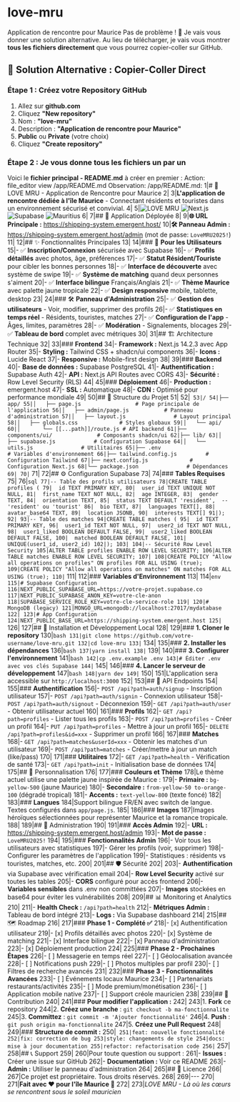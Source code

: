 # love-mru
Application de rencontre pour Maurice
Pas de problème ! 🚀 Je vais vous donner une solution alternative. Au lieu de télécharger, je vais vous montrer **tous les fichiers directement** que vous pourrez copier-coller sur GitHub.

## 🎯 **Solution Alternative : Copier-Coller Direct**

### **Étape 1 : Créez votre Repository GitHub**
1. Allez sur **github.com**
2. Cliquez **"New repository"**
3. Nom : **"love-mru"**
4. Description : **"Application de rencontre pour Maurice"**
5. **Public** ou **Private** (votre choix)
6. Cliquez **"Create repository"**

### **Étape 2 : Je vous donne tous les fichiers un par un**

Voici le **fichier principal - README.md** à créer en premier :
Action: file_editor view /app/README.md
Observation: /app/README.md:
1|# 🌴 LOVE MRU - Application de Rencontre pour Maurice
2|
3|**L'application de rencontre dédiée à l'île Maurice** - Connectant résidents et touristes dans un environnement sécurisé et convivial.
4|
5|![LOVE MRU](https://img.shields.io/badge/LOVE%20MRU-Dating%20App-yellow) ![Next.js](https://img.shields.io/badge/Next.js-14.2.3-black) ![Supabase](https://img.shields.io/badge/Supabase-Backend-green) ![Mauritius](https://img.shields.io/badge/Made%20for-Mauritius-red)
6|
7|## 🚀 Application Déployée
8|
9|**🌐 URL Principale :** https://shipping-system.emergent.host/
10|**🛠️ Panneau Admin :** https://shipping-system.emergent.host/admin (mot de passe: `LoveMRU2025!`)
11|
12|## ✨ Fonctionnalités Principales
13|
14|### 🎯 **Pour les Utilisateurs**
15|- ✅ **Inscription/Connexion** sécurisée avec Supabase
16|- ✅ **Profils détaillés** avec photos, âge, préférences
17|- ✅ **Statut Résident/Touriste** pour cibler les bonnes personnes
18|- ✅ **Interface de découverte** avec système de swipe
19|- ✅ **Système de matching** quand deux personnes s'aiment
20|- ✅ **Interface bilingue** Français/Anglais
21|- ✅ **Thème Maurice** avec palette jaune tropicale
22|- ✅ **Design responsive** mobile, tablette, desktop
23|
24|### 🛠️ **Panneau d'Administration**
25|- ✅ **Gestion des utilisateurs** - Voir, modifier, supprimer des profils
26|- ✅ **Statistiques en temps réel** - Résidents, touristes, matches
27|- ✅ **Configuration de l'app** - Âges, limites, paramètres
28|- ✅ **Modération** - Signalements, blocages
29|- ✅ **Tableau de bord** complet avec métriques
30|
31|## 🏗️ Architecture Technique
32|
33|### **Frontend**
34|- **Framework :** Next.js 14.2.3 avec App Router
35|- **Styling :** Tailwind CSS + shadcn/ui components
36|- **Icons :** Lucide React
37|- **Responsive :** Mobile-first design
38|
39|### **Backend**
40|- **Base de données :** Supabase PostgreSQL
41|- **Authentification :** Supabase Auth
42|- **API :** Next.js API Routes avec CORS
43|- **Sécurité :** Row Level Security (RLS)
44|
45|### **Déploiement**
46|- **Production :** emergent.host
47|- **SSL :** Automatique
48|- **CDN :** Optimisé pour performance mondiale
49|
50|## 📁 Structure du Projet
51|
52|```
53|/
54|├── app/
55|│   ├── page.js                 # Page principale de l'application
56|│   ├── admin/page.js           # Panneau d'administration
57|│   ├── layout.js               # Layout principal
58|│   ├── globals.css             # Styles globaux
59|│   └── api/
60|│       └── [[...path]]/route.js # API backend
61|├── components/ui/              # Composants shadcn/ui
62|├── lib/
63|│   ├── supabase.js            # Configuration Supabase
64|│   └── utils.js               # Utilitaires
65|├── .env                       # Variables d'environnement
66|├── tailwind.config.js         # Configuration Tailwind
67|├── next.config.js             # Configuration Next.js
68|└── package.json               # Dépendances
69|
70|```
71|
72|## ⚙️ Configuration Supabase
73|
74|### **Tables Requises**
75|
76|```sql
77|-- Table des profils utilisateurs
78|CREATE TABLE profiles (
79|  id TEXT PRIMARY KEY,
80|  user_id TEXT UNIQUE NOT NULL,
81|  first_name TEXT NOT NULL,
82|  age INTEGER,
83|  gender TEXT,
84|  orientation TEXT,
85|  status TEXT DEFAULT 'resident',  -- 'resident' ou 'tourist'
86|  bio TEXT,
87|  languages TEXT[],
88|  avatar_base64 TEXT,
89|  location JSONB,
90|  interests TEXT[]
91|);
92|
93|-- Table des matches
94|CREATE TABLE matches (
95|  id TEXT PRIMARY KEY,
96|  user1_id TEXT NOT NULL,
97|  user2_id TEXT NOT NULL,
98|  user1_liked BOOLEAN DEFAULT FALSE,
99|  user2_liked BOOLEAN DEFAULT FALSE,
100|  matched BOOLEAN DEFAULT FALSE,
101|  UNIQUE(user1_id, user2_id)
102|);
103|
104|-- Sécurité Row Level Security
105|ALTER TABLE profiles ENABLE ROW LEVEL SECURITY;
106|ALTER TABLE matches ENABLE ROW LEVEL SECURITY;
107|
108|CREATE POLICY "Allow all operations on profiles" ON profiles FOR ALL USING (true);
109|CREATE POLICY "Allow all operations on matches" ON matches FOR ALL USING (true);
110|```
111|
112|### **Variables d'Environnement**
113|
114|```env
115|# Supabase Configuration
116|NEXT_PUBLIC_SUPABASE_URL=https://votre-projet.supabase.co
117|NEXT_PUBLIC_SUPABASE_ANON_KEY=votre-cle-anon
118|SUPABASE_SERVICE_ROLE_KEY=votre-cle-service-role
119|
120|# MongoDB (legacy)
121|MONGO_URL=mongodb://localhost:27017/mydatabase
122|
123|# App Configuration
124|NEXT_PUBLIC_BASE_URL=https://shipping-system.emergent.host
125|```
126|
127|## 🚀 Installation et Développement Local
128|
129|### **1. Cloner le repository**
130|```bash
131|git clone https://github.com/votre-username/love-mru.git
132|cd love-mru
133|```
134|
135|### **2. Installer les dépendances**
136|```bash
137|yarn install
138|```
139|
140|### **3. Configurer l'environnement**
141|```bash
142|cp .env.example .env
143|# Éditer .env avec vos clés Supabase
144|```
145|
146|### **4. Lancer le serveur de développement**
147|```bash
148|yarn dev
149|```
150|
151|L'application sera accessible sur `http://localhost:3000`
152|
153|## 📱 API Endpoints
154|
155|### **Authentification**
156|- `POST /api?path=auth/signup` - Inscription utilisateur
157|- `POST /api?path=auth/signin` - Connexion utilisateur
158|- `POST /api?path=auth/signout` - Déconnexion
159|- `GET /api?path=auth/user` - Obtenir utilisateur actuel
160|
161|### **Profils**
162|- `GET /api?path=profiles` - Lister tous les profils
163|- `POST /api?path=profiles` - Créer un profil
164|- `PUT /api?path=profiles` - Mettre à jour un profil
165|- `DELETE /api?path=profiles&id=xxx` - Supprimer un profil
166|
167|### **Matches**
168|- `GET /api?path=matches&userId=xxx` - Obtenir les matches d'un utilisateur
169|- `POST /api?path=matches` - Créer/mettre à jour un match (like/pass)
170|
171|### **Utilitaires**
172|- `GET /api?path=health` - Vérification de santé
173|- `GET /api?path=init` - Initialisation base de données
174|
175|## 🎨 Personnalisation
176|
177|### **Couleurs et Thème**
178|Le thème actuel utilise une palette jaune inspirée de Maurice :
179|- **Primaire :** `bg-yellow-500` (jaune Maurice)
180|- **Secondaire :** `from-yellow-50 to-orange-100` (dégradé tropical)
181|- **Accents :** `text-yellow-800` (texte foncé)
182|
183|### **Langues**
184|Support bilingue FR/EN avec switch de langue. Textes configurés dans `app/page.js`.
185|
186|### **Images**
187|Images héroïques sélectionnées pour représenter Maurice et la romance tropicale.
188|
189|## 🔧 Administration
190|
191|### **Accès Admin**
192|- **URL :** https://shipping-system.emergent.host/admin
193|- **Mot de passe :** `LoveMRU2025!`
194|
195|### **Fonctionnalités Admin**
196|- Voir tous les utilisateurs avec statistiques
197|- Gérer les profils (voir, supprimer)
198|- Configurer les paramètres de l'application
199|- Statistiques : résidents vs touristes, matches, etc.
200|
201|## 🛡️ Sécurité
202|
203|- **Authentification** via Supabase avec vérification email
204|- **Row Level Security** activé sur toutes les tables
205|- **CORS** configuré pour accès frontend
206|- **Variables sensibles** dans .env non committées
207|- **Images** stockées en base64 pour éviter les vulnérabilités
208|
209|## 📊 Monitoring et Analytics
210|
211|- **Health Check :** `/api?path=health`
212|- **Métriques Admin :** Tableau de bord intégré
213|- **Logs :** Via Supabase dashboard
214|
215|## 🗺️ Roadmap
216|
217|### **Phase 1 - Complété ✅**
218|- [x] Authentification utilisateur
219|- [x] Profils détaillés avec photos
220|- [x] Système de matching
221|- [x] Interface bilingue
222|- [x] Panneau d'administration
223|- [x] Déploiement production
224|
225|### **Phase 2 - Prochaines Étapes**
226|- [ ] Messagerie en temps réel
227|- [ ] Géolocalisation avancée
228|- [ ] Notifications push
229|- [ ] Photos multiples par profil
230|- [ ] Filtres de recherche avancés
231|
232|### **Phase 3 - Fonctionnalités Avancées**
233|- [ ] Événements locaux Maurice
234|- [ ] Partenariats restaurants/activités
235|- [ ] Mode premium/monétisation
236|- [ ] Application mobile native
237|- [ ] Support créole mauricien
238|
239|## 🤝 Contribution
240|
241|### **Pour modifier l'application :**
242|
243|1. **Fork** ce repository
244|2. **Créez une branche** : `git checkout -b ma-fonctionnalite`
245|3. **Committez** : `git commit -m 'Ajouter fonctionnalité'`
246|4. **Push** : `git push origin ma-fonctionnalite`
247|5. **Créez une Pull Request**
248|
249|### **Structure de commit :**
250|```
251|feat: nouvelle fonctionnalité
252|fix: correction de bug
253|style: changements de style
254|docs: mise à jour documentation
255|refactor: refactorisation code
256|```
257|
258|## 📞 Support
259|
260|Pour toute question ou support :
261|- **Issues :** Créer une issue sur GitHub
262|- **Documentation :** Voir ce README
263|- **Admin :** Utiliser le panneau d'administration
264|
265|## 📄 Licence
266|
267|Ce projet est propriétaire. Tous droits réservés.
268|
269|---
270|
271|**Fait avec ❤️ pour l'île Maurice 🌴**
272|
273|*LOVE MRU - Là où les cœurs se rencontrent sous le soleil mauricien*

